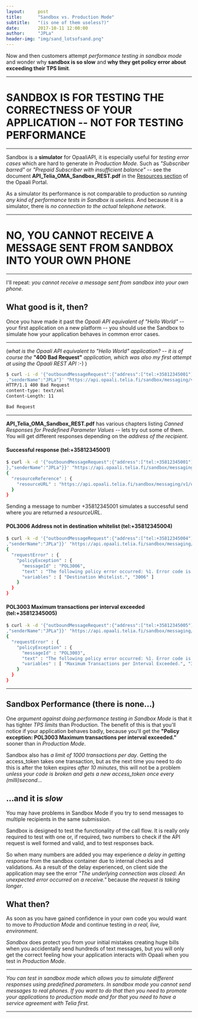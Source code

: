 ```yaml
---
layout:     post
title:      "Sandbox vs. Production Mode"
subtitle:   "(is one of them useless?)"
date:       2017-10-11 12:00:00
author:     "JPLa"
header-img: "img/sand_lotsofsand.png"
---
```

Now and then customers attempt _performance testing in sandbox mode_ and wonder why __sandbox is so slow__ and __why they get policy error about exceeding their TPS limit__.

----
# SANDBOX IS FOR TESTING THE CORRECTNESS OF YOUR APPLICATION -- NOT FOR TESTING PERFORMANCE

----

Sandbox is a __simulator__ for OpaaliAPI, it is especially useful for _testing error cases_ which are hard to generate in _Production Mode_. Such as _"Subscriber barred"_ or _"Prepaid Subscriber with insufficient balance"_ -- see the document __API_Telia_OMA_Sandbox_REST.pdf__ in the [Resources section]({{site.opaali_portal}}/resources) of the Opaali Portal.

As a simulator its performance is not comparable to production so _running any kind of performance tests in Sandbox is useless_. And because it is a simulator, there is _no connection to the actual telephone network_.

----
# NO, YOU CANNOT RECEIVE A MESSAGE SENT FROM SANDBOX INTO YOUR OWN PHONE

----
I'll repeat: _you cannot receive a message sent from sandbox into your own phone_.

## What good is it, then?

Once you have made it past the _Opaali API equivalent of "Hello World"_ -- your first application on a new platform -- you should use the Sandbox to simulate how your application behaves in common error cases.

----
(_what is the Opaali API equivalent to "Hello World" application? -- it is of course the_ __"400 Bad Request"__ _application, which was also my first attempt at using the Opaali REST API_ :-) ) 
```bash
$ curl -i -d '{"outboundMessageRequest":{"address":["tel:+35812345001"],"senderAddress":"tel:+358000000000","outboundSMSTextMessage":{"message":"Hello World"}
,"senderName":"JPLa"}' "https://api.opaali.telia.fi/sandbox/messaging/v1/outbound/tel%3A%2B358000000000/requests" --header "Content-Type:application/json" --header "Authorization: Bearer $access_token"
HTTP/1.1 400 Bad Request
content-type: text/xml
Content-Length: 11

Bad Request
```

----

__API_Telia_OMA_Sandbox_REST.pdf__ has various chapters listing _Canned Responses for Predefined Parameter Values_ -- lets try out some of them.
You will get different responses depending on the _address of the recipient_.
 
#### Successful response (tel:+35812345001)
```bash
$ curl -k -d '{"outboundMessageRequest":{"address":["tel:+35812345001"],"senderAddress":"tel:+358000000000","outboundSMSTextMessage":{"message":"Hello World!"
},"senderName":"JPLa"}}' "https://api.opaali.telia.fi/sandbox/messaging/v1/outbound/tel%3A%2B358000000000/requests" --header "Content-Type:application/json" --header "Authorization: Bearer $access_token"
{
  "resourceReference" : {
    "resourceURL" : "https://api.opaali.telia.fi/sandbox/messaging/v1/outbound/tel%3A%2B358000000000/requests/548a1e26-326a-4c4e-a7af-8354fa6ffb24"
  }
}
```
Sending a message to number +35812345001 simulates a successful send where you are returned a _resourceURL_.

#### POL3006 Address not in destination whitelist (tel:+35812345004)
```bash
$ curl -k -d '{"outboundMessageRequest":{"address":["tel:+35812345004"],"senderAddress":"tel:+358000000000","outboundSMSTextMessage":{"message":"Hello World"}
,"senderName":"JPLa"}}' "https://api.opaali.telia.fi/sandbox/messaging/v1/outbound/tel%3A%2B358000000000/requests" --header "Content-Type:application/json" --header "Authorization: Bearer $access_token"
{
  "requestError" : {
    "policyException" : {
      "messageId" : "POL3006",
      "text" : "The following policy error occurred: %1. Error code is %2.",
      "variables" : [ "Destination Whitelist.", "3006" ]
    }
  }
}
```

#### POL3003 Maximum transactions per interval exceeded (tel:+35812345005) 
```bash
$ curl -k -d '{"outboundMessageRequest":{"address":["tel:+35812345005"],"senderAddress":"tel:+358000000000","outboundSMSTextMessage":{"message":"Hello World"}
,"senderName":"JPLa"}}' "https://api.opaali.telia.fi/sandbox/messaging/v1/outbound/tel%3A%2B358000000000/requests" --header "Content-Type:application/json" --header "Authorization: Bearer $access_token"
{
  "requestError" : {
    "policyException" : {
      "messageId" : "POL3003",
      "text" : "The following policy error occurred: %1. Error code is %2.",
      "variables" : [ "Maximum Transactions per Interval Exceeded.", "3003" ]
    }
  }
}
```

----
## Sandbox Performance (there is none...)

One _argument against doing performance testing in Sandbox Mode_ is that it has tighter _TPS limits_ than Production. The benefit of this is that you'll notice if your application behaves badly, because you'll get the __"Policy exception: POL3003 Maximum transactions per interval exceeded."__ sooner than in _Production Mode_.

Sandbox also has _a limit of 1000 transactions per day_. Getting the access_token takes one transaction, but as the next time you need to do this is after the token expires _after 10 minutes_, this will not be a problem _unless your code is broken and gets a new access_token once every (milli)second_...

## ...and it is _slow_
You may have problems in Sandbox Mode if you try to send messages to multiple recipients in the same submission.

Sandbox is designed to test the functionality of the call flow. It is really only required to test with one or, if required, two numbers to check if the API request is well formed and valid, and to test responses back. 

So when many numbers are added you may experience _a delay in getting response_ from the sandbox container due to internal checks and validations.  As a result of the delay experienced, on client side the application may see the error _"The underlying connection was closed: An unexpected error occurred on a receive."_ because _the request is taking longer_. 


## What then?

As soon as you have gained confidence in your own code you would want to move to _Production Mode_ and continue testing in _a real, live, environment_.

_Sandbox_ does protect you from your initial mistakes creating huge bills when you accidentally send hundreds of text messages, but you will only get the correct feeling how your application interacts with Opaali when you test in _Production Mode_.
 
----
_You can test in sandbox mode which allows you to simulate different responses using predefined parameters. In sandbox mode you cannot send messages to real phones. If you want to do that then you need to promote your applications to production mode and for that you need to have a service agreement with Telia first._

----

